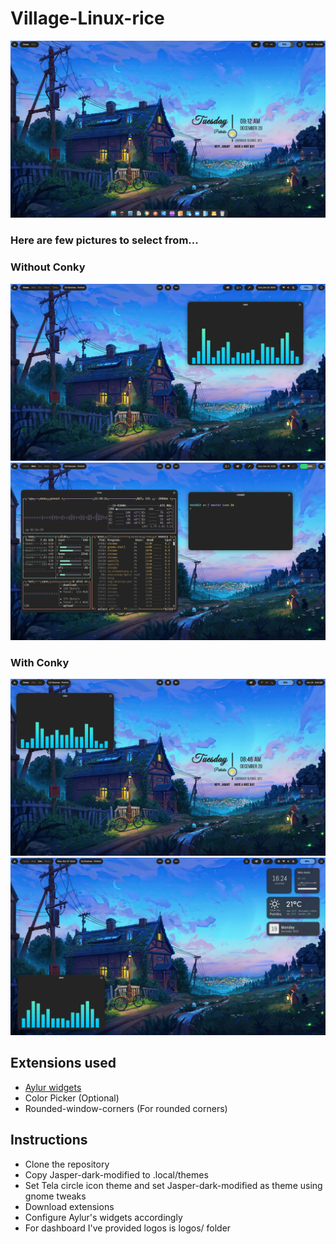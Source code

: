 # Village-Linux-rice
<img src = "static/Wall5.png" />

### Here are few pictures to select from...

### Without Conky

<img src = "static/Wall1.png" />
<img src = "static/Wall2.png" />

### With Conky
<img src = "static/Wall4.png" />
<img src = "static/Wall3.png" />

## Extensions used

<ul>
<li><a href="https://extensions.gnome.org//extension/5338/aylurs-widgets/">Aylur widgets</a></li>
<li>Color Picker (Optional)</li>
<li>Rounded-window-corners (For rounded corners)</li>
</ul>

## Instructions

<ul>
<li> Clone the repository</li>
<li> Copy Jasper-dark-modified to .local/themes</li>
<li> Set Tela circle icon theme and set Jasper-dark-modified as theme using gnome tweaks</li>
<li> Download extensions</li>
<li> Configure Aylur's widgets accordingly</li>
<li> For dashboard I've provided logos is logos/ folder</li>
</ul>
